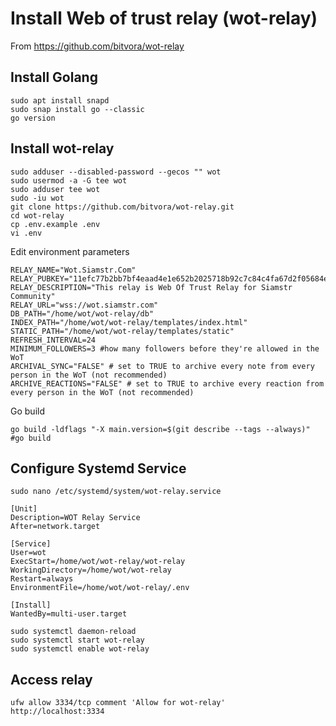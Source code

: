 # Install Web of trust relay (wot-relay)

From https://github.com/bitvora/wot-relay


## Install Golang
~~~
sudo apt install snapd
sudo snap install go --classic
go version
~~~

## Install wot-relay
~~~
sudo adduser --disabled-password --gecos "" wot
sudo usermod -a -G tee wot
sudo adduser tee wot
sudo -iu wot
git clone https://github.com/bitvora/wot-relay.git
cd wot-relay
cp .env.example .env
vi .env
~~~
Edit environment parameters
~~~
RELAY_NAME="Wot.Siamstr.Com"
RELAY_PUBKEY="11efc77b2bb7bf4eaad4e1e652b2025718b92c7c84c4fa67d2f05684e0209913"
RELAY_DESCRIPTION="This relay is Web Of Trust Relay for Siamstr Community"
RELAY_URL="wss://wot.siamstr.com"
DB_PATH="/home/wot/wot-relay/db"
INDEX_PATH="/home/wot/wot-relay/templates/index.html"
STATIC_PATH="/home/wot/wot-relay/templates/static"
REFRESH_INTERVAL=24
MINIMUM_FOLLOWERS=3 #how many followers before they're allowed in the WoT
ARCHIVAL_SYNC="FALSE" # set to TRUE to archive every note from every person in the WoT (not recommended)
ARCHIVE_REACTIONS="FALSE" # set to TRUE to archive every reaction from every person in the WoT (not recommended)
~~~
Go build
~~~
go build -ldflags "-X main.version=$(git describe --tags --always)"
#go build
~~~

## Configure Systemd Service
~~~
sudo nano /etc/systemd/system/wot-relay.service
~~~

~~~
[Unit]
Description=WOT Relay Service
After=network.target

[Service]
User=wot
ExecStart=/home/wot/wot-relay/wot-relay
WorkingDirectory=/home/wot/wot-relay
Restart=always
EnvironmentFile=/home/wot/wot-relay/.env

[Install]
WantedBy=multi-user.target
~~~
~~~
sudo systemctl daemon-reload
sudo systemctl start wot-relay
sudo systemctl enable wot-relay
~~~

## Access relay
~~~
ufw allow 3334/tcp comment 'Allow for wot-relay'
http://localhost:3334
~~~
